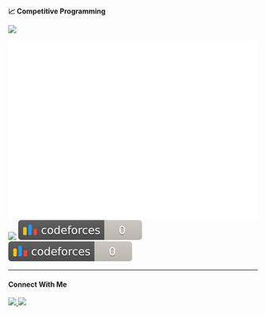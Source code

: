 

<b>&#128200; Competitive Programming</b>
<p float="left">
<img height="273em" src="https://leetcard.jacoblin.cool/ikbalhasan312?theme=light&font=Karma&ext=contest" />
 </p>
 
![](https://raw.githubusercontent.com/ikbal312/cf-stats/main/output/light_card.svg#gh-dark-mode-only)
![](https://raw.githubusercontent.com/your-github-username/cf-stats/main/output/light_card.svg)
![](https://raw.githubusercontent.com/ikbal312/cf-stats/main/output/max_rating.svg)
![](https://raw.githubusercontent.com/ikbal312/cf-stats/main/output/rating.svg)
****


#### Connect With Me

<p left="center">

<a href="https://www.linkedin.com/in/ikbal-hasan-282b09261/">
  <img src="https://img.shields.io/badge/linkedin-%230077B5.svg?&style=for-the-badge&logo=linkedin&logoColor=white" height=25>
</a> 


<a href="mailto:ikbalhasan312@gmail.com">
  <img src="	https://img.shields.io/badge/Gmail-D14836?style=for-the-badge&logo=gmail&logoColor=white" height=25>
</a>
</p>
